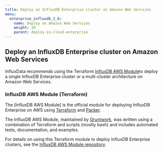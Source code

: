 ```yaml
---
title: Deploy an InfluxDB Enterprise cluster on Amazon Web Services
menu:
  enterprise_influxdb_1_6:
    name: Deploy on Amazon Web Services
    weight: 20
    parent: deploy-in-cloud-enterprise
---
```



## Deploy an InfluxDB Enterprise cluster on Amazon Web Services

InfluxData recommends using the Terraform [InfluxDB AWS Module](https://github.com/gruntwork-io/terraform-aws-influx)to deploy a single InfluxDB Enterprise cluster or a multi-cluster architecture on Amazon Web Services.

### InfluxDB AWS Module (Terraform)

The [InfluxDB AWS Module] is the official module for deploying InfluxDB Enterprise on AWS using [Terraform](https://www.terraform.io/) and [Packer](https://www.packer.io/).

The InfluxDB AWS Module, maintained by [Gruntwork](http://www.gruntwork.io/), was written using a combination of Terraform and scripts (mostly bash) and includes automated tests, documentation, and examples.

For details on using this Terraform module to deploy InfluxDB Enterprise clusters, see the [InfluxDB AWS Module repository](https://github.com/gruntwork-io/terraform-aws-influx).
